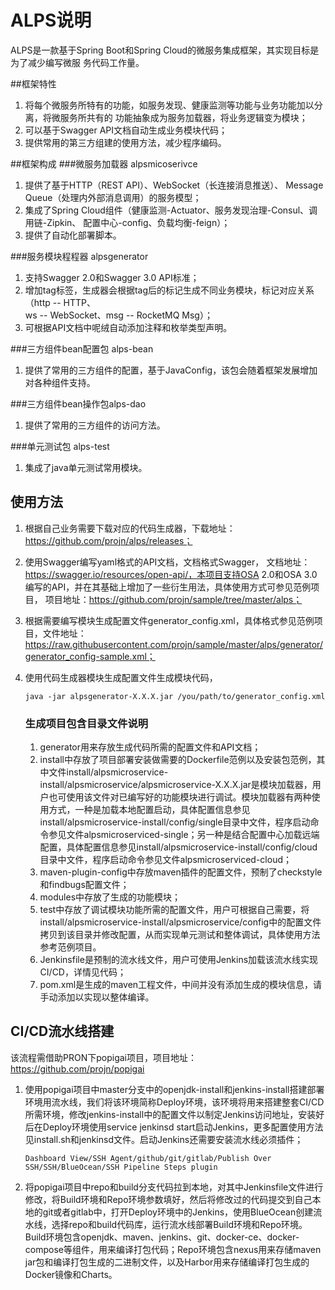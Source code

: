 # ALPS说明

ALPS是一款基于Spring Boot和Spring Cloud的微服务集成框架，其实现目标是为了减少编写微服
务代码工作量。  

##框架特性
1. 将每个微服务所特有的功能，如服务发现、健康监测等功能与业务功能加以分离，将微服务所共有的
功能抽象成为服务加载器，将业务逻辑变为模块；
2. 可以基于Swagger API文档自动生成业务模块代码；
3. 提供常用的第三方组建的使用方法，减少程序编码。

##框架构成
###微服务加载器 alpsmicoserivce
1. 提供了基于HTTP（REST API）、WebSocket（长连接消息推送）、
Message Queue（处理内外部消息调用）的服务模型；
2. 集成了Spring Cloud组件（健康监测-Actuator、服务发现治理-Consul、调用链-Zipkin、
配置中心-config、负载均衡-feign）；
3. 提供了自动化部署脚本。

###服务模块程程器 alpsgenerator
1. 支持Swagger 2.0和Swagger 3.0 API标准；
2. 增加tag标签，生成器会根据tag后的标记生成不同业务模块，标记对应关系（http -- HTTP、  
ws -- WebSocket、msg -- RocketMQ Msg）；
3. 可根据API文档中呢绒自动添加注释和枚举类型声明。

###三方组件bean配置包 alps-bean
1. 提供了常用的三方组件的配置，基于JavaConfig，该包会随着框架发展增加对各种组件支持。  

###三方组件bean操作包alps-dao
1. 提供了常用的三方组件的访问方法。

###单元测试包 alps-test
1. 集成了java单元测试常用模块。

## 使用方法

1. 根据自己业务需要下载对应的代码生成器，下载地址：https://github.com/projn/alps/releases；

2. 使用Swagger编写yaml格式的API文档，文档格式Swagger， 文档地址：https://swagger.io/resources/open-api/，本项目支持OSA 2.0和OSA 3.0编写的API，并在其基础上增加了一些衍生用法，具体使用方式可参见范例项目， 项目地址：https://github.com/projn/sample/tree/master/alps；

3. 根据需要编写模块生成配置文件generator_config.xml，具体格式参见范例项目，文件地址：https://raw.githubusercontent.com/projn/sample/master/alps/generator/generator_config-sample.xml；

4. 使用代码生成器模块生成配置文件生成模块代码，

   `java -jar alpsgenerator-X.X.X.jar /you/path/to/generator_config.xml`

   ### 生成项目包含目录文件说明

   1. generator用来存放生成代码所需的配置文件和API文档；
   2. install中存放了项目部署安装做需要的Dockerfile范例以及安装包范例，其中文件install/alpsmicroservice-install/alpsmicroservice/alpsmicroservice-X.X.X.jar是模块加载器，用户也可使用该文件对已编写好的功能模块进行调试。模块加载器有两种使用方式，一种是加载本地配置启动，具体配置信息参见install/alpsmicroservice-install/config/single目录中文件，程序启动命令参见文件alpsmicroserviced-single；另一种是结合配置中心加载远端配置，具体配置信息参见install/alpsmicroservice-install/config/cloud目录中文件，程序启动命令参见文件alpsmicroserviced-cloud；
   3. maven-plugin-config中存放maven插件的配置文件，预制了checkstyle和findbugs配置文件；
   4. modules中存放了生成的功能模块；
   5. test中存放了调试模块功能所需的配置文件，用户可根据自己需要，将install/alpsmicroservice-install/alpsmicroservice/config中的配置文件拷贝到该目录并修改配置，从而实现单元测试和整体调试，具体使用方法参考范例项目。
   6. Jenkinsfile是预制的流水线文件，用户可使用Jenkins加载该流水线实现CI/CD，详情见代码；
   7. pom.xml是生成的maven工程文件，中间并没有添加生成的模块信息，请手动添加以实现以整体编译。

## CI/CD流水线搭建

该流程需借助PRON下popigai项目，项目地址：https://github.com/projn/popigai

1. 使用popigai项目中master分支中的openjdk-install和jenkins-install搭建部署环境用流水线，我们将该环境简称Deploy环境，该环境将用来搭建整套CI/CD所需环境，修改jenkins-install中的配置文件以制定Jenkins访问地址，安装好后在Deploy环境使用service jenkinsd start启动Jenkins，更多配置使用方法见install.sh和jenkinsd文件。启动Jenkins还需要安装流水线必须插件；

   ```
   Dashboard View/SSH Agent/github/git/gitlab/Publish Over SSH/SSH/BlueOcean/SSH Pipeline Steps plugin
   ```

2. 将popigai项目中repo和build分支代码拉到本地，对其中Jenkinsfile文件进行修改，将Build环境和Repo环境参数填好，然后将修改过的代码提交到自己本地的git或者gitlab中，打开Deploy环境中的Jenkins，使用BlueOcean创建流水线，选择repo和build代码库，运行流水线部署Build环境和Repo环境。Build环境包含openjdk、maven、jenkins、git、docker-ce、docker-compose等组件，用来编译打包代码；Repo环境包含nexus用来存储maven jar包和编译打包生成的二进制文件，以及Harbor用来存储编译打包生成的Docker镜像和Charts。